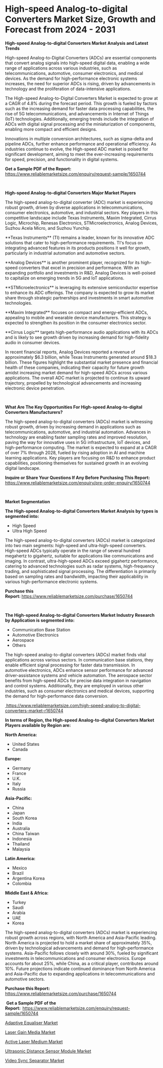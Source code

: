 <p><h1>High-speed Analog-to-digital Converters Market Size, Growth and Forecast from 2024 - 2031</h1></p><p><strong>High-speed Analog-to-digital Converters Market Analysis and Latest Trends</strong></p>
<p><p>High-speed Analog-to-Digital Converters (ADCs) are essential components that convert analog signals into high-speed digital data, enabling a wide range of applications across various industries, such as telecommunications, automotive, consumer electronics, and medical devices. As the demand for high-performance electronic systems increases, the need for superior ADCs is rising, driven by advancements in technology and the proliferation of data-intensive applications.</p><p>The High-speed Analog-to-Digital Converters Market is expected to grow at a CAGR of 4.8% during the forecast period. This growth is fueled by factors such as the increasing demand for faster data processing capabilities, the rise of 5G telecommunications, and advancements in Internet of Things (IoT) technologies. Additionally, emerging trends include the integration of ADCs with digital signal processing and the miniaturization of components, enabling more compact and efficient designs. </p><p>Innovations in multiple conversion architectures, such as sigma-delta and pipeline ADCs, further enhance performance and operational efficiency. As industries continue to evolve, the High-speed ADC market is poised for significant development, aiming to meet the ever-increasing requirements for speed, precision, and functionality in digital systems.</p></p>
<p><strong>Get a Sample PDF of the Report:&nbsp;</strong> <a href="https://www.reliablemarketsize.com/enquiry/request-sample/1650744?utm_campaign=1872&utm_medium=2&utm_source=Github&utm_content=ia&utm_term=27122024&utm_id=high-speed-analog-to-digital-converters">https://www.reliablemarketsize.com/enquiry/request-sample/1650744</a></p>
<p>&nbsp;</p>
<p><strong>High-speed Analog-to-digital Converters Major Market Players</strong></p>
<p><p>The high-speed analog-to-digital converter (ADC) market is experiencing robust growth, driven by diverse applications in telecommunications, consumer electronics, automotive, and industrial sectors. Key players in this competitive landscape include Texas Instruments, Maxim Integrated, Cirrus Logic, Microchip, Renesas Electronics, STMicroelectronics, Analog Devices, Suzhou Acela Micro, and Suzhou Yunchip.</p><p>**Texas Instruments** (TI) remains a leader, known for its innovative ADC solutions that cater to high-performance requirements. TI's focus on integrating advanced features in its products positions it well for growth, particularly in industrial automation and automotive sectors.</p><p>**Analog Devices** is another prominent player, recognized for its high-speed converters that excel in precision and performance. With an expanding portfolio and investments in R&D, Analog Devices is well-poised to capitalize on emerging trends in 5G and IoT applications.</p><p>**STMicroelectronics** is leveraging its extensive semiconductor expertise to enhance its ADC offerings. The company is expected to grow its market share through strategic partnerships and investments in smart automotive technologies.</p><p>**Maxim Integrated** focuses on compact and energy-efficient ADCs, appealing to mobile and wearable device manufacturers. This strategy is expected to strengthen its position in the consumer electronics sector.</p><p>**Cirrus Logic** targets high-performance audio applications with its ADCs and is likely to see growth driven by increasing demand for high-fidelity audio in consumer devices.</p><p>In recent financial reports, Analog Devices reported a revenue of approximately $6.3 billion, while Texas Instruments generated around $18.3 billion. These figures highlight the substantial market presence and financial health of these companies, indicating their capacity for future growth amidst increasing market demand for high-speed ADCs across various applications. The overall ADC market is projected to continue its upward trajectory, propelled by technological advancements and increasing electronic device penetration.</p></p>
<p>&nbsp;</p>
<p><strong>What Are The Key Opportunities For High-speed Analog-to-digital Converters Manufacturers?</strong></p>
<p><p>The high-speed analog-to-digital converters (ADCs) market is witnessing robust growth, driven by increasing demand in applications such as telecommunications, automotive, and industrial automation. Advances in technology are enabling faster sampling rates and improved resolution, paving the way for innovative uses in 5G infrastructure, IoT devices, and high-performance computing. The market is expected to expand at a CAGR of over 7% through 2028, fueled by rising adoption in AI and machine learning applications. Key players are focusing on R&D to enhance product capabilities, positioning themselves for sustained growth in an evolving digital landscape.</p></p>
<p><strong>Inquire or Share Your Questions If Any Before Purchasing This Report:</strong> <a href="https://www.reliablemarketsize.com/enquiry/pre-order-enquiry/1650744?utm_campaign=1872&utm_medium=2&utm_source=Github&utm_content=ia&utm_term=27122024&utm_id=high-speed-analog-to-digital-converters">https://www.reliablemarketsize.com/enquiry/pre-order-enquiry/1650744</a></p>
<p>&nbsp;</p>
<p><strong>Market Segmentation</strong></p>
<p><strong>The High-speed Analog-to-digital Converters Market Analysis by types is segmented into:</strong></p>
<p><ul><li>High Speed</li><li>Ultra High Speed</li></ul></p>
<p><p>The high-speed analog-to-digital converters (ADCs) market is categorized into two main segments: high-speed and ultra-high-speed converters. High-speed ADCs typically operate in the range of several hundred megahertz to gigahertz, suitable for applications like communications and imaging. In contrast, ultra-high-speed ADCs exceed gigahertz performance, catering to advanced technologies such as radar systems, high-frequency trading, and sophisticated signal processing. The differentiation is primarily based on sampling rates and bandwidth, impacting their applicability in various high-performance electronic systems.</p></p>
<p><strong>Purchase this Report:&nbsp;</strong><a href="https://www.reliablemarketsize.com/purchase/1650744?utm_campaign=1872&utm_medium=2&utm_source=Github&utm_content=ia&utm_term=27122024&utm_id=high-speed-analog-to-digital-converters">https://www.reliablemarketsize.com/purchase/1650744</a></p>
<p>&nbsp;</p>
<p><strong>The High-speed Analog-to-digital Converters Market Industry Research by Application is segmented into:</strong></p>
<p><ul><li>Communication Base Station</li><li>Automotive Electronics</li><li>Aerospace</li><li>Others</li></ul></p>
<p><p>The high-speed analog-to-digital converters (ADCs) market finds vital applications across various sectors. In communication base stations, they enable efficient signal processing for faster data transmission. In automotive electronics, ADCs enhance sensor performance for advanced driver-assistance systems and vehicle automation. The aerospace sector benefits from high-speed ADCs for precise data integration in navigation and control systems. Additionally, they are employed in various other industries, such as consumer electronics and medical devices, supporting the demand for high-performance data conversion.</p></p>
<p><a href="https://www.reliablemarketsize.com/high-speed-analog-to-digital-converters-market-r1650744?utm_campaign=1872&utm_medium=2&utm_source=Github&utm_content=ia&utm_term=27122024&utm_id=high-speed-analog-to-digital-converters">&nbsp;https://www.reliablemarketsize.com/high-speed-analog-to-digital-converters-market-r1650744</a></p>
<p><strong>In terms of Region, the High-speed Analog-to-digital Converters Market Players available by Region are:</strong></p>
<p>
    <p> <strong> North America: </strong>
        <ul>
            <li>United States</li>
            <li>Canada</li>
        </ul>
        </p> 
    <p> <strong> Europe: </strong>
        <ul>
            <li>Germany</li>
            <li>France</li>
            <li>U.K.</li>
            <li>Italy</li>
            <li>Russia</li>
        </ul>
        </p> 
    <p> <strong> Asia-Pacific: </strong>
        <ul>
            <li>China</li>
            <li>Japan</li>
            <li>South Korea</li>
            <li>India</li>
            <li>Australia</li>
            <li>China Taiwan</li>
            <li>Indonesia</li>
            <li>Thailand</li>
            <li>Malaysia</li>
        </ul>
        </p> 
    <p> <strong> Latin America: </strong>
        <ul>
            <li>Mexico</li>
            <li>Brazil</li>
            <li>Argentina Korea</li>
            <li>Colombia</li>
        </ul>
        </p> 
    <p> <strong> Middle East & Africa: </strong>
        <ul>
            <li>Turkey</li>
            <li>Saudi</li>
            <li>Arabia</li>
            <li>UAE</li>
            <li>Korea</li>
        </ul>
    </p>
    </p>
<p><p>The high-speed analog-to-digital converters (ADCs) market is experiencing robust growth across regions, with North America and Asia-Pacific leading. North America is projected to hold a market share of approximately 35%, driven by technological advancements and demand for high-performance systems. Asia-Pacific follows closely with around 30%, fueled by significant investments in telecommunications and consumer electronics. Europe accounts for about 25%, while China, as a critical player, contributes around 10%. Future projections indicate continued dominance from North America and Asia-Pacific due to expanding applications in telecommunications and automotive sectors.</p></p>
<p><strong>Purchase this Report: </strong><a href="https://www.reliablemarketsize.com/purchase/1650744?utm_campaign=1872&utm_medium=2&utm_source=Github&utm_content=ia&utm_term=27122024&utm_id=high-speed-analog-to-digital-converters">https://www.reliablemarketsize.com/purchase/1650744</a></p>
<p>&nbsp;<strong>Get a Sample PDF of the Report:&nbsp;&nbsp;</strong><a href="https://www.reliablemarketsize.com/enquiry/request-sample/1650744?utm_campaign=1872&utm_medium=2&utm_source=Github&utm_content=ia&utm_term=27122024&utm_id=high-speed-analog-to-digital-converters">https://www.reliablemarketsize.com/enquiry/request-sample/1650744</a></p>
<p><strong></strong></p>
<p><p><a href="https://www.linkedin.com/pulse/regulatory-insights-adaptive-equaliser-market-2024-2031-policies-pjahf?utm_campaign=1872&utm_medium=2&utm_source=Github&utm_content=ia&utm_term=27122024&utm_id=high-speed-analog-to-digital-converters">Adaptive Equaliser Market</a></p><p><a href="https://www.linkedin.com/pulse/laser-gain-media-market-research-report-identifying-reybc?utm_campaign=1872&utm_medium=2&utm_source=Github&utm_content=ia&utm_term=27122024&utm_id=high-speed-analog-to-digital-converters">Laser Gain Media Market</a></p><p><a href="https://www.linkedin.com/pulse/late-mark-research-ceirf?utm_campaign=1872&utm_medium=2&utm_source=Github&utm_content=ia&utm_term=27122024&utm_id=high-speed-analog-to-digital-converters">Active Laser Medium Market</a></p><p><a href="https://www.linkedin.com/pulse/ultrasonic-distance-sensor-module-market-shifts-strategic-analysis-xzvaf?utm_campaign=1872&utm_medium=2&utm_source=Github&utm_content=ia&utm_term=27122024&utm_id=high-speed-analog-to-digital-converters">Ultrasonic Distance Sensor Module Market</a></p><p><a href="https://www.linkedin.com/pulse/global-video-sync-separator-market-focus-application-end-use-dchif?utm_campaign=1872&utm_medium=2&utm_source=Github&utm_content=ia&utm_term=27122024&utm_id=high-speed-analog-to-digital-converters">Video Sync Separator Market</a></p></p>
